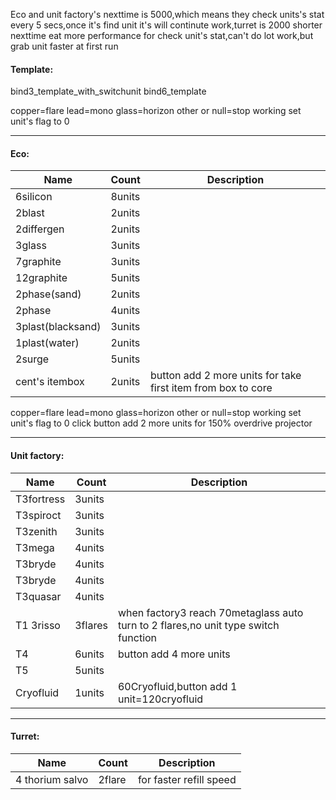Eco and unit factory's nexttime is 5000,which means they check units's stat every 5 secs,once it's find unit it's will continute work,turret is 2000
shorter nexttime eat more performance for check unit's stat,can't do lot work,but grab unit faster at first run

#### Template:
bind3_template_with_switchunit
bind6_template

copper=flare lead=mono glass=horizon other or null=stop working set unit's flag to 0

------------

#### Eco:
|  Name | Count | Description |
| ------------ | ------------ |  ------------ |
|  6silicon |  8units ||
|  2blast | 2units  ||
|  2differgen | 2units  ||
|  3glass  | 3units  ||
|  7graphite  | 3units  ||
|  12graphite  | 5units  ||
|  2phase(sand)  | 2units  ||
|  2phase  | 4units  ||
|  3plast(blacksand)  | 3units  ||
|  1plast(water)  | 2units  ||
|  2surge | 5units ||
|  cent's itembox  | 2units  |button add 2 more units for take first item from box to core|

copper=flare lead=mono glass=horizon other or null=stop working set unit's flag to 0
click button add 2 more units for 150% overdrive projector

------------

#### Unit factory:
|  Name | Count | Description |
| ------------ | ------------ |  ------------ |
|T3fortress|3units||
|T3spiroct|3units||
|T3zenith|3units||
|T3mega|4units||
|T3bryde|4units||
|T3bryde|4units||
|T3quasar|4units||
|T1 3risso|3flares|when factory3 reach 70metaglass auto turn to 2 flares,no unit type switch function|
|T4|6units|button add 4 more units|
|T5|5units||
|Cryofluid|1units|60Cryofluid,button add 1 unit=120cryofluid|

------------

#### Turret:
|  Name | Count | Description |
| ------------ | ------------ |  ------------ |
|4 thorium salvo|2flare|for faster refill speed|